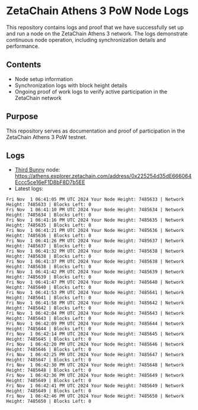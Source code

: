 # ZetaChain Athens 3 PoW Node Logs
This repository contains logs and proof that we have successfully set up and run a node on the ZetaChain Athens 3 network. The logs demonstrate continuous node operation, including synchronization details and performance.

## Contents
- Node setup information
- Synchronization logs with block height details
- Ongoing proof of work logs to verify active participation in the ZetaChain network

## Purpose
This repository serves as documentation and proof of participation in the ZetaChain Athens 3 PoW testnet.

## Logs

- [Third Bunny](https://thirdbunny.xyz/) node: https://athens.explorer.zetachain.com/address/0x225254d35dE666064Eccc5ce16eF1D8bF8D7b5EE
- Latest logs:
```
Fri Nov  1 06:41:05 PM UTC 2024 Your Node Height: 7485633 | Network Height: 7485633 | Blocks Left: 0
Fri Nov  1 06:41:10 PM UTC 2024 Your Node Height: 7485634 | Network Height: 7485634 | Blocks Left: 0
Fri Nov  1 06:41:16 PM UTC 2024 Your Node Height: 7485635 | Network Height: 7485635 | Blocks Left: 0
Fri Nov  1 06:41:21 PM UTC 2024 Your Node Height: 7485636 | Network Height: 7485636 | Blocks Left: 0
Fri Nov  1 06:41:26 PM UTC 2024 Your Node Height: 7485637 | Network Height: 7485637 | Blocks Left: 0
Fri Nov  1 06:41:32 PM UTC 2024 Your Node Height: 7485638 | Network Height: 7485638 | Blocks Left: 0
Fri Nov  1 06:41:37 PM UTC 2024 Your Node Height: 7485638 | Network Height: 7485638 | Blocks Left: 0
Fri Nov  1 06:41:42 PM UTC 2024 Your Node Height: 7485639 | Network Height: 7485639 | Blocks Left: 0
Fri Nov  1 06:41:47 PM UTC 2024 Your Node Height: 7485640 | Network Height: 7485640 | Blocks Left: 0
Fri Nov  1 06:41:53 PM UTC 2024 Your Node Height: 7485641 | Network Height: 7485641 | Blocks Left: 0
Fri Nov  1 06:41:58 PM UTC 2024 Your Node Height: 7485642 | Network Height: 7485642 | Blocks Left: 0
Fri Nov  1 06:42:04 PM UTC 2024 Your Node Height: 7485643 | Network Height: 7485643 | Blocks Left: 0
Fri Nov  1 06:42:09 PM UTC 2024 Your Node Height: 7485644 | Network Height: 7485644 | Blocks Left: 0
Fri Nov  1 06:42:14 PM UTC 2024 Your Node Height: 7485645 | Network Height: 7485645 | Blocks Left: 0
Fri Nov  1 06:42:20 PM UTC 2024 Your Node Height: 7485646 | Network Height: 7485646 | Blocks Left: 0
Fri Nov  1 06:42:25 PM UTC 2024 Your Node Height: 7485647 | Network Height: 7485647 | Blocks Left: 0
Fri Nov  1 06:42:30 PM UTC 2024 Your Node Height: 7485648 | Network Height: 7485648 | Blocks Left: 0
Fri Nov  1 06:42:36 PM UTC 2024 Your Node Height: 7485649 | Network Height: 7485649 | Blocks Left: 0
Fri Nov  1 06:42:41 PM UTC 2024 Your Node Height: 7485649 | Network Height: 7485649 | Blocks Left: 0
Fri Nov  1 06:42:46 PM UTC 2024 Your Node Height: 7485650 | Network Height: 7485650 | Blocks Left: 0
```
